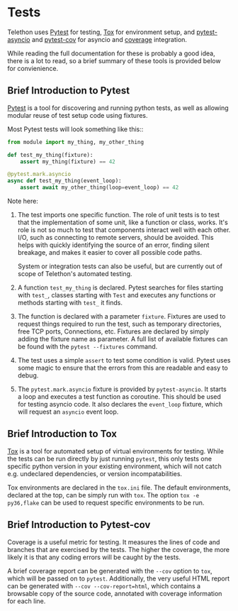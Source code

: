 # Tests

Telethon uses [Pytest] for testing,
[Tox] for environment setup, and
[pytest-asyncio](https://pypi.org/project/pytest-asyncio/) and
[pytest-cov](https://pytest-cov.readthedocs.io/en/latest/) for asyncio
and [coverage](https://coverage.readthedocs.io/) integration.

While reading the full documentation for these is probably a good idea, there
is a lot to read, so a brief summary of these tools is provided below for
convienience.

## Brief Introduction to Pytest

[Pytest] is a tool for discovering and running python
tests, as well as allowing modular reuse of test setup code using fixtures.

Most Pytest tests will look something like this::
```python
from module import my_thing, my_other_thing

def test_my_thing(fixture):
    assert my_thing(fixture) == 42

@pytest.mark.asyncio
async def test_my_thing(event_loop):
    assert await my_other_thing(loop=event_loop) == 42
```

Note here:

 1. The test imports one specific function. The role of unit tests is to test
    that the implementation of some unit, like a function or class, works.
    It's role is not so much to test that components interact well with each
    other. I/O, such as connecting to remote servers, should be avoided. This
    helps with quickly identifying the source of an error, finding silent
    breakage, and makes it easier to cover all possible code paths.

    System or integration tests can also be useful, but are currently out of
    scope of Telethon's automated testing.

 2. A function ``test_my_thing`` is declared. Pytest searches for files
    starting with ``test_``, classes starting with ``Test`` and executes any
    functions or methods starting with ``test_`` it finds.

 3. The function is declared with a parameter ``fixture``. Fixtures are used to
    request things required to run the test, such as temporary directories,
    free TCP ports, Connections, etc. Fixtures are declared by simply adding
    the fixture name as parameter. A full list of available fixtures can be
    found with the ``pytest --fixtures`` command.

 4. The test uses a simple ``assert`` to test some condition is valid.  Pytest
    uses some magic to ensure that the errors from this are readable and easy
    to debug.

 5. The ``pytest.mark.asyncio`` fixture is provided by ``pytest-asyncio``. It
    starts a loop and executes a test function as coroutine. This should be
    used for testing asyncio code. It also declares the ``event_loop``
    fixture, which will request an ``asyncio`` event loop.

## Brief Introduction to Tox

[Tox] is a tool for automated setup of virtual environments for testing. While
the tests can be run directly by just running ``pytest``, this only tests one
specific python version in your existing environment, which will not catch e.g.
undeclared dependencies, or version incompatabilities.

Tox environments are declared in the ``tox.ini`` file. The default
environments, declared at the top, can be simply run with ``tox``. The option
``tox -e py36,flake`` can be used to request specific environments to be run.

## Brief Introduction to Pytest-cov

Coverage is a useful metric for testing. It measures the lines of code and
branches that are exercised by the tests. The higher the coverage, the more
likely it is that any coding errors will be caught by the tests.

A brief coverage report can be generated with the ``--cov`` option to ``tox``,
which will be passed on to ``pytest``. Additionally, the very useful HTML
report can be generated with ``--cov --cov-report=html``, which contains a
browsable copy of the source code, annotated with coverage information for each
line.

[Pytest]: https://pytest.org
[Tox]: https://tox.readthedocs.io/en/latest/